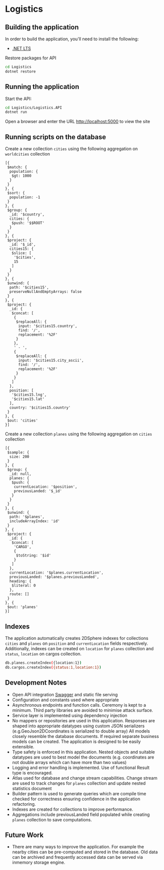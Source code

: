 # Logistics

## Building the application

In order to build the application, you'll need to install the following:

- [.NET LTS](https://www.microsoft.com/net/download)


Restore packages for API

```bash
cd Logistics
dotnet restore
```

## Running the application

Start the API:

```bash
cd Logistics/Logistics.API
dotnet run
```

Open a browser and enter the URL [http://localhost:5000](http://localhost:5000) to view the site

## Running scripts on the database

Create a new collection `cities` using the following aggregation on `worldcities` collection


```
[{
 $match: {
  population: {
   $gt: 1000
  }
 }
}, {
 $sort: {
  population: -1
 }
}, {
 $group: {
  _id: '$country',
  cities: {
   $push: '$$ROOT'
  }
 }
}, {
 $project: {
  _id: '$_id',
  cities15: {
   $slice: [
    '$cities',
    15
   ]
  }
 }
}, {
 $unwind: {
  path: '$cities15',
  preserveNullAndEmptyArrays: false
 }
}, {
 $project: {
  _id: {
   $concat: [
    {
     $replaceAll: {
      input: '$cities15.country',
      find: '/',
      replacement: '%2F'
     }
    },
    ' - ',
    {
     $replaceAll: {
      input: '$cities15.city_ascii',
      find: '/',
      replacement: '%2F'
     }
    }
   ]
  },
  position: [
   '$cities15.lng',
   '$cities15.lat'
  ],
  country: '$cities15.country'
 }
}, {
 $out: 'cities'
}]
```

Create a new collection `planes` using the following aggregation on `cities` collection

```
[{
 $sample: {
  size: 200
 }
}, {
 $group: {
  _id: null,
  planes: {
   $push: {
    currentLocation: '$position',
    previousLanded: '$_id'
   }
  }
 }
}, {
 $unwind: {
  path: '$planes',
  includeArrayIndex: 'id'
 }
}, {
 $project: {
  _id: {
   $concat: [
    'CARGO',
    {
     $toString: '$id'
    }
   ]
  },
  currentLocation: '$planes.currentLocation',
  previousLanded: '$planes.previousLanded',
  heading: {
   $literal: 0
  },
  route: []
 }
}, {
 $out: 'planes'
}]

```
## Indexes

The application automatically creates 2DSphere indexes for collections `cities` and `planes` on `position` and `currentLocation` fields respectively.
Additionally, indexes can be created on `location`  for `planes` collection and `status`, `location` on cargos collection.

```bash
db.planes.createIndex({location:1})
db.cargos.createIndex({status:1,location:1})
```
## Development Notes
- Open API integration [Swagger](http://localhost:5000/swagger/index.html) and static file serving
- Configuration and constants used where appropriate
- Asynchronous endpoints and function calls. Ceremony is kept to a minimum. Third party libraries are avoided to minimise attack surface.
- Service layer is implemented using dependency injection
- No mappers or repositories are used in this application. Responses are shaped into appropriate datatypes using custom JSON serializers (e.g.GeoJson2DCoordinates is serialized to double array) All models closely resemble the database documents. If required separate business models can be created. The application is designed to be easily extensible.
- Type safety is enforced in this application. Nested objects and suitable datatypes are used to best model the documents (e.g. coordinates are not double arrays which can have more than two values)
- Logging and error handling is implemented. Use of functional Result type is encouraged.
- Atlas used for database and change stream capabilities. Change stream are used to track changes for `planes` collection and update nested statistics document
- Builder pattern is used to generate queries which are compile time checked for correctness ensuring confidence in the application refactoring.
- Indexes are created for collections to improve performance.
-	Aggregations include previousLanded field populated while creating `planes` collection to save computations.

## Future Work
- There are many ways to improve the application. For example the nearby cities can be pre-computed and stored in the database. Old data can be archived and frequently accessed data can be served via inmemory storage engine.
